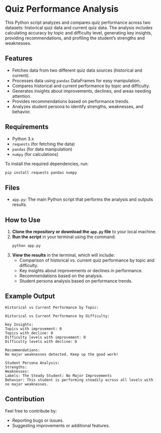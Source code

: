 
# Quiz Performance Analysis

This Python script analyzes and compares quiz performance across two datasets: historical quiz data and current quiz data. The analysis includes calculating accuracy by topic and difficulty level, generating key insights, providing recommendations, and profiling the student’s strengths and weaknesses.

## Features
- Fetches data from two different quiz data sources (historical and current).
- Processes data using `pandas` DataFrames for easy manipulation.
- Compares historical and current performance by topic and difficulty.
- Generates insights about improvements, declines, and areas needing attention.
- Provides recommendations based on performance trends.
- Analyzes student persona to identify strengths, weaknesses, and behavior.

## Requirements
- Python 3.x
- `requests` (for fetching the data)
- `pandas` (for data manipulation)
- `numpy` (for calculations)

To install the required dependencies, run:
```bash
pip install requests pandas numpy
```

## Files
- `app.py`: The main Python script that performs the analysis and outputs results.

## How to Use
1. **Clone the repository or download the `app.py` file** to your local machine.
2. **Run the script** in your terminal using the command:
   ```bash
   python app.py
   ```
3. **View the results** in the terminal, which will include:
   - Comparison of historical vs. current quiz performance by topic and difficulty.
   - Key insights about improvements or declines in performance.
   - Recommendations based on the analysis.
   - Student persona analysis based on performance trends.

## Example Output

```
Historical vs Current Performance by Topic:

Historical vs Current Performance by Difficulty:

Key Insights:
Topics with improvement: 0
Topics with decline: 0
Difficulty levels with improvement: 0
Difficulty levels with decline: 0

Recommendations:
No major weaknesses detected. Keep up the good work!

Student Persona Analysis:
Strengths: 
Weaknesses: 
Labels: The Steady Student: No Major Improvements
Behavior: This student is performing steadily across all levels with no major weaknesses.
```

## Contribution
Feel free to contribute by:
- Reporting bugs or issues.
- Suggesting improvements or additional features.


